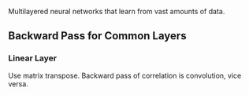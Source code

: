 Multilayered neural networks that learn from vast amounts of data. 
## Backward Pass for Common Layers
### Linear Layer
Use matrix transpose. Backward pass of correlation is convolution, vice versa. 